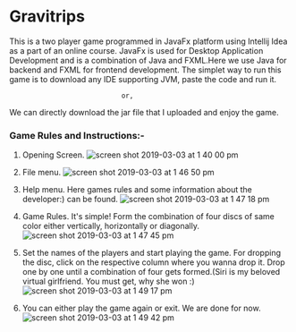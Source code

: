 # Gravitrips

This is a two player game programmed in JavaFx platform using Intellij Idea as a part of an online course.
JavaFx is used for Desktop Application Development and is a combination of Java and FXML.Here we use Java for backend and FXML for frontend development.
The simplet way to run this game is to download any IDE supporting JVM, paste the code and run it. 

                                or,
                                
We can directly download the jar file that I uploaded and enjoy the game.


### Game Rules and Instructions:-

1) Opening Screen.
![screen shot 2019-03-03 at 1 40 00 pm](https://user-images.githubusercontent.com/31860248/53692655-e9119b00-3db9-11e9-8912-4b998bc9d335.png)



2) File menu. 
![screen shot 2019-03-03 at 1 46 50 pm](https://user-images.githubusercontent.com/31860248/53692767-6ab5f880-3dbb-11e9-952b-9eca00e4af70.png)



3) Help menu. Here games rules and some information about the developer:) can be found.
![screen shot 2019-03-03 at 1 47 18 pm](https://user-images.githubusercontent.com/31860248/53692771-84efd680-3dbb-11e9-81bb-70786cbe9823.png)



4) Game Rules. It's simple! Form the combination of four discs of same color either vertically, horizontally or diagonally.
![screen shot 2019-03-03 at 1 47 45 pm](https://user-images.githubusercontent.com/31860248/53692772-891bf400-3dbb-11e9-8075-8b4503da0098.png)



5) Set the names of the players and start playing the game. For dropping the disc, click on the respective column where you wanna drop it. Drop one by one until a combination of four gets formed.(Siri is my beloved virtual girlfriend. You must get, why she won :) 
![screen shot 2019-03-03 at 1 49 17 pm](https://user-images.githubusercontent.com/31860248/53692773-8c16e480-3dbb-11e9-80e5-65e9bcee359c.png)



6) You can either play the game again or exit. We are done for now.
![screen shot 2019-03-03 at 1 49 42 pm](https://user-images.githubusercontent.com/31860248/53692776-90430200-3dbb-11e9-902d-bfa363c1373b.png)


